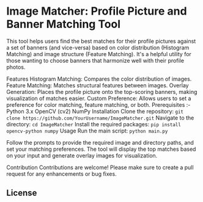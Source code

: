 # Image Matcher: Profile Picture and Banner Matching Tool
This tool helps users find the best matches for their profile pictures against a set of banners (and vice-versa) based on color distribution (Histogram Matching) and image structure (Feature Matching). It's a helpful utility for those wanting to choose banners that harmonize well with their profile photos.

Features
Histogram Matching: Compares the color distribution of images.
Feature Matching: Matches structural features between images.
Overlay Generation: Places the profile picture onto the top-scoring banners, making visualization of matches easier.
Custom Preference: Allows users to set a preference for color matching, feature matching, or both.
Prerequisites :-
Python 3.x
OpenCV (cv2)
NumPy
Installation
Clone the repository:
```git clone https://github.com/YourUsername/ImageMatcher.git```
Navigate to the directory:
```cd ImageMatcher```
Install the required packages:
```pip install opencv-python numpy```
Usage
Run the main script:
```python main.py```

Follow the prompts to provide the required image and directory paths, and set your matching preferences.
The tool will display the top matches based on your input and generate overlay images for visualization.

Contribution
Contributions are welcome! Please make sure to create a pull request for any enhancements or bug fixes.

License
-
